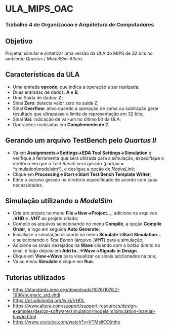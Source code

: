 # ULA_MIPS_OAC
### Trabalho 4 de Organizacão e Arquitetura de Computadores

## Objetivo
Projetar, simular e sintetizar uma versão da ULA do MIPS de 32 bits no
ambiente *Quartus* / *ModelSim-Altera*.

## Características da ULA
  - Uma entrada **opcode**, que indica a operação a ser realizada;
  - Duas entradas de dados: **A** e **B**;
  - Uma Saída de dados: **Z**;
  - Sinal **Zero**: detecta valor zero na saída Z;
  - Sinal **Overflow**: ativo quando a operação de soma ou subtração gerar resultado
  que ultrapasse o limite de representação em 32 bits;
  - Sinal **Vai**: indicação de vai-um no último bit da ULA;
  - Operações realizadas em **Complemento de 2**.
  
## Gerando um arquivo TestBench pelo *Quartus II*
  - Vá em **Assignments->Settings->EDA Tool Settings->Simulation** e verifique a ferramenta que será utilzada para a simulação, especifique o diretório em que o *Test Bench* será gerado (padrão = *simulation\modelsim\*), e desligue a opção de *NativeLink*;
  - Clique em **Processing->Start->Start Test Bench Template Writer**;
  - Edite o aqruivo gerado no diretório especificado de acordo com suas necessidades.
  
## Simulação utilizando o *ModelSim*
  - Crie um projeto no menu **File->New->Project...**, adicione os arquivos **.VHD** e **.VHT** ao projeto criado;
  - Compile os arquivos selecionando no menu **Compile**, a opção **Compile Order**, e logo em seguida **Auto Generate**;
  - Inicialiaze a simulação clicando no menu **Simulate->Start Simulation...** e selecionando o *Test Bench* (arquivo **.VHT**) para a simulação;
  - Adicione os sinais desejados na **Wave** clicando com o botão direito no sinal, e logo depois em **Add to..->Wave->Signals in Design**.  
  - Clique em **View->Wave** para visualizar os sinais adicionados na tela;
  - Vá ao menu **Simulate** e clique em **Run**.
  
## Tutorias utilizados
  - https://standards.ieee.org/downloads/1076/1076.2-1996/numeric_std.vhdl
  - https://pt.wikipedia.org/wiki/VHDL
  - https://www.altera.com/support/support-resources/design-examples/design-software/simulation/modelsim/simulation-manual-howto.html
  - https://www.youtube.com/watch?v=VTMelKXXmho


